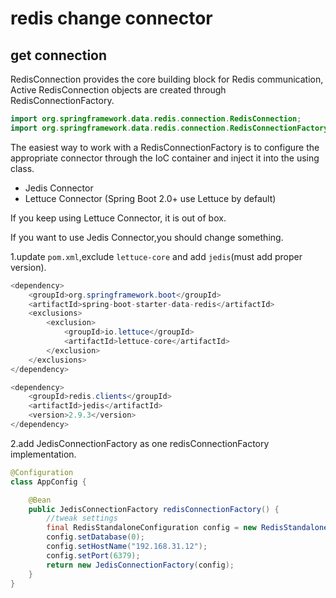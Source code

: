 # redis change connector

## get connection
RedisConnection provides the core building block for Redis communication,
Active RedisConnection objects are created through RedisConnectionFactory.
```java
import org.springframework.data.redis.connection.RedisConnection;
import org.springframework.data.redis.connection.RedisConnectionFactory;
```

The easiest way to work with a RedisConnectionFactory is to configure the appropriate connector through the IoC container and inject it into the using class.
- Jedis Connector
- Lettuce Connector (Spring Boot 2.0+ use Lettuce by default)

If you keep using Lettuce Connector, it is out of box.

If you want to use Jedis Connector,you should change something.

1.update ``pom.xml``,exclude ``lettuce-core`` and add ``jedis``(must add proper version).
```java
<dependency>
    <groupId>org.springframework.boot</groupId>
    <artifactId>spring-boot-starter-data-redis</artifactId>
    <exclusions>
        <exclusion>
            <groupId>io.lettuce</groupId>
            <artifactId>lettuce-core</artifactId>
        </exclusion>
    </exclusions>
</dependency>

<dependency>
    <groupId>redis.clients</groupId>
    <artifactId>jedis</artifactId>
    <version>2.9.3</version>
</dependency>
```
2.add JedisConnectionFactory as one redisConnectionFactory implementation.
```java
@Configuration
class AppConfig {

    @Bean
    public JedisConnectionFactory redisConnectionFactory() {
        //tweak settings
        final RedisStandaloneConfiguration config = new RedisStandaloneConfiguration();
        config.setDatabase(0);
        config.setHostName("192.168.31.12");
        config.setPort(6379);
        return new JedisConnectionFactory(config);
    }
}
```